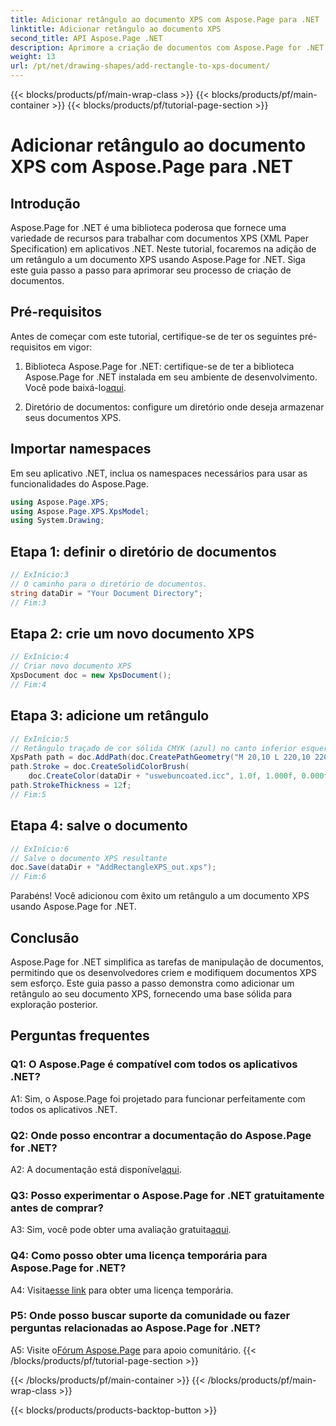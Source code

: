 ```yaml
---
title: Adicionar retângulo ao documento XPS com Aspose.Page para .NET
linktitle: Adicionar retângulo ao documento XPS
second_title: API Aspose.Page .NET
description: Aprimore a criação de documentos com Aspose.Page for .NET. Aprenda como adicionar retângulos a documentos XPS neste tutorial passo a passo.
weight: 13
url: /pt/net/drawing-shapes/add-rectangle-to-xps-document/
---
```


{{< blocks/products/pf/main-wrap-class >}}
{{< blocks/products/pf/main-container >}}
{{< blocks/products/pf/tutorial-page-section >}}

# Adicionar retângulo ao documento XPS com Aspose.Page para .NET

## Introdução

Aspose.Page for .NET é uma biblioteca poderosa que fornece uma variedade de recursos para trabalhar com documentos XPS (XML Paper Specification) em aplicativos .NET. Neste tutorial, focaremos na adição de um retângulo a um documento XPS usando Aspose.Page for .NET. Siga este guia passo a passo para aprimorar seu processo de criação de documentos.

## Pré-requisitos

Antes de começar com este tutorial, certifique-se de ter os seguintes pré-requisitos em vigor:

1.  Biblioteca Aspose.Page for .NET: certifique-se de ter a biblioteca Aspose.Page for .NET instalada em seu ambiente de desenvolvimento. Você pode baixá-lo[aqui](https://releases.aspose.com/page/net/).

2. Diretório de documentos: configure um diretório onde deseja armazenar seus documentos XPS.

## Importar namespaces

Em seu aplicativo .NET, inclua os namespaces necessários para usar as funcionalidades do Aspose.Page.

```csharp
using Aspose.Page.XPS;
using Aspose.Page.XPS.XpsModel;
using System.Drawing;
```

## Etapa 1: definir o diretório de documentos

```csharp
// ExInício:3
// O caminho para o diretório de documentos.
string dataDir = "Your Document Directory";
// Fim:3
```

## Etapa 2: crie um novo documento XPS

```csharp
// ExInício:4
// Criar novo documento XPS
XpsDocument doc = new XpsDocument();
// Fim:4
```

## Etapa 3: adicione um retângulo

```csharp
// ExInício:5
// Retângulo traçado de cor sólida CMYK (azul) no canto inferior esquerdo
XpsPath path = doc.AddPath(doc.CreatePathGeometry("M 20,10 L 220,10 220,100 20,100 Z"));
path.Stroke = doc.CreateSolidColorBrush(
    doc.CreateColor(dataDir + "uswebuncoated.icc", 1.0f, 1.000f, 0.000f, 0.000f, 0.000f));
path.StrokeThickness = 12f;
// Fim:5
```

## Etapa 4: salve o documento

```csharp
// ExInício:6
// Salve o documento XPS resultante
doc.Save(dataDir + "AddRectangleXPS_out.xps");
// Fim:6
```

Parabéns! Você adicionou com êxito um retângulo a um documento XPS usando Aspose.Page for .NET.

## Conclusão

Aspose.Page for .NET simplifica as tarefas de manipulação de documentos, permitindo que os desenvolvedores criem e modifiquem documentos XPS sem esforço. Este guia passo a passo demonstra como adicionar um retângulo ao seu documento XPS, fornecendo uma base sólida para exploração posterior.

## Perguntas frequentes

### Q1: O Aspose.Page é compatível com todos os aplicativos .NET?

A1: Sim, o Aspose.Page foi projetado para funcionar perfeitamente com todos os aplicativos .NET.

### Q2: Onde posso encontrar a documentação do Aspose.Page for .NET?

 A2: A documentação está disponível[aqui](https://reference.aspose.com/page/net/).

### Q3: Posso experimentar o Aspose.Page for .NET gratuitamente antes de comprar?

 A3: Sim, você pode obter uma avaliação gratuita[aqui](https://releases.aspose.com/).

### Q4: Como posso obter uma licença temporária para Aspose.Page for .NET?

 A4: Visita[esse link](https://purchase.aspose.com/temporary-license/) para obter uma licença temporária.

### P5: Onde posso buscar suporte da comunidade ou fazer perguntas relacionadas ao Aspose.Page for .NET?

 A5: Visite o[Fórum Aspose.Page](https://forum.aspose.com/c/page/39) para apoio comunitário.
{{< /blocks/products/pf/tutorial-page-section >}}

{{< /blocks/products/pf/main-container >}}
{{< /blocks/products/pf/main-wrap-class >}}

{{< blocks/products/products-backtop-button >}}
